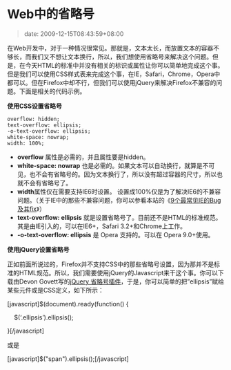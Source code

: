 # Web中的省略号
>date: 2009-12-15T08:43:59+08:00


在Web开发中，对于一种情况很常见。那就是，文本太长，而放置文本的容器不够长，而我们又不想让文本换行，所以，我们想使用省略号来解决这个问题。但是，在今天HTML的标准中并没有相关的标识或属性让你可以简单地完成这个事。但是我们可以使用CSS样式表来完成这个事，在IE，Safari，Chrome，Opera中都可以。但在Firefox中却不行，但我们可以使用jQuery来解决Firefox不兼容的问题。下面是相关的代码示例。


**使用CSS设置省略号**



```
overflow: hidden;
text-overflow: ellipsis;
-o-text-overflow: ellipsis;
white-space: nowrap;
width: 100%;

```


* **overflow** 属性是必需的，并且属性要是hidden。
* **white-space: nowrap** 也是必需的。如果文本可以自动换行，就算是不可见，也不会有省略号的。因为文本换行了，所以没有超过容器的尺寸，所以也就不会有省略号了。
* **width**属性仅在需要支持IE6时设置。 设置成100%仅是为了解决IE6的不兼容问题。（关于IE中的那些不兼容问题，你可以参看本站的《[9个最常见IE的Bug及其fix](/2009/9%E4%B8%AA%E6%9C%80%E5%B8%B8%E8%A7%81IE%E7%9A%84Bug%E5%8F%8A%E5%85%B6fix.md)》）
* **text-overflow: ellipsis** 就是设置省略号了。目前还不是HTML的标准规范。其是由IE引入的，可以在IE6+，Safari 3.2+和Chrome上工作。
* **-o-text-overflow: ellipsis** 是 Opera 支持的。可以在 Opera 9.0+使用。


**使用jQuery设置省略号**


正如前面所说过的，Firefox并不支持CSS中的那些省略号设置，因为那并不是标准的HTML规范。所以，我们需要使用jQuery的Javascript来干这个事。你可以下载由Devon Govett写的[jQuery 省略号插件](http://devongovett.wordpress.com/2009/04/06/text-overflow-ellipsis-for-firefox-via-jquery/)，于是，你可以简单的把”ellipsis”赋给某些元件或是CSS定义，如下所示：


[javascript]$(document).ready(function() {  

    $(‘.ellipsis’).ellipsis();  

}[/javascript]


或是


[javascript]$("span").ellipsis();[/javascript]


